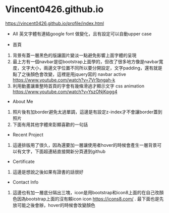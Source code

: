 # Vincent0426.github.io
https://vincent0426.github.io/profile/index.html

* All 
英文字體有連結google font 做變化，且有設定可以自動upper case

* 首頁
1. 背景有蓋一層黑色的版讓圖片變淡一點避免影響上面字體的呈現
2. 最上方有一個navbar是從bootstrap上面學的，但改了很多地方像是navbar寬度，文字大小，兩邊文字位置不同所以要分開設定，文字padding，還有就是點了之後顏色會改變，這裡是用jquery寫的
navbar active
https://www.youtube.com/watch?v=7Vr1bngah-k
4. 利用動畫讓重整時首頁的字會有幾條滑過才顯示文字
css animation
https://www.youtube.com/watch?v=YszONjKpgg4

* About Me
1. 照片後有加border避免太過單調，這邊是有設定z-index才不會讓border蓋到照片
2. 下面有用其他字體來彰顯喜歡的一句話

* Recent Project
1. 這邊排版用了很久，因為還要加一層讓使用者hover的時候會產生一層背景可以有文字，下面超連結直接開新分頁連到github

* Certificate
1. 這邊是想說之後如果有證書的話很好
* Contact Info
1. 這邊也有加一層底分隔出三塊，icon是用bootstrap和icon8上面的在自己改顏色因為bootstrap上面的沒有賴icon
icon
https://icons8.com/
. 最下面也是先放可能之後會辦，hover的時候會改變顏色





